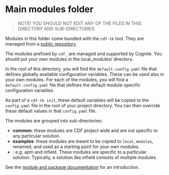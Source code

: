 # Main modules folder

> NOTE! YOU SHOULD NOT EDIT ANY OF THE FILES IN THIS DIRECTORY AND SUB-DIRECTORIES

Modules in this folder come bundled with the `cdf-tk` tool. They are managed
from a [public repository](https://github.com/cognitedata/cdf-project-templates).

The modules prefixed by `cdf_` are managed and supported by Cognite. You should put your own modules in
the local_modules/ directory.

In the root of this directory, you will find the `default.config.yaml` file that defines globally available
configuration variables. These can be used also in your own modules. For each of the modules, you will
find a `default.config.yaml` file that defines the default module-specific configuration variables.

As part of a `cdf-tk init`, these default variables will be copied to the `config.yaml` file in the
root of your project directory. You can then override these default values in that `config.yaml` file.

The modules are grouped into sub-directories:

* **common**: these modules are CDF project wide and are not specific to any particular solution.
* **examples**: these modules are meant to be copied to `local_modules`, renamed, and used as a starting point
  for your own modules.
* **<solution>**: e.g. apm and infield. These modules are specific to a particular solution. Typically,
  a solution like infield consists of multiple modules.

See the [module and package documentation](https://developer.cognite.com/sdks/toolkit/references/module_reference) for
an introduction.
